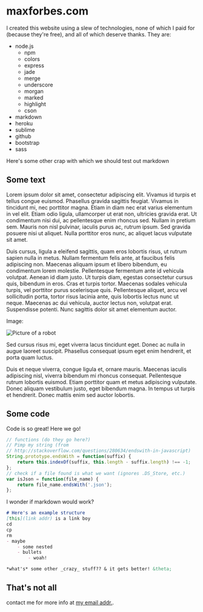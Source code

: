 # maxforbes.com

I created this website using a slew of technologies, none of which I paid for (because they're free), and all of which deserve thanks. They are:
- node.js
	- npm
	- colors
	- express
	- jade
	- merge
	- underscore
	- morgan
	- marked
	- highlight
	- cson
- markdown
- heroku
- sublime
- github
- bootstrap
- sass

Here's some other crap with which we should test out markdown

## Some text

Lorem ipsum dolor sit amet, consectetur adipiscing elit. Vivamus id turpis et tellus congue euismod. Phasellus gravida sagittis feugiat. Vivamus in tincidunt mi, nec porttitor magna. Etiam in diam nec erat varius elementum in vel elit. Etiam odio ligula, ullamcorper ut erat non, ultricies gravida erat. Ut condimentum nisi dui, ac pellentesque enim rhoncus sed. Nullam in pretium sem. Mauris non nisl pulvinar, iaculis purus ac, rutrum ipsum. Sed gravida posuere nisi ut aliquet. Nulla porttitor eros nunc, ac aliquet lacus vulputate sit amet.

Duis cursus, ligula a eleifend sagittis, quam eros lobortis risus, ut rutrum sapien nulla in metus. Nullam fermentum felis ante, at faucibus felis adipiscing non. Maecenas aliquam ipsum et libero bibendum, eu condimentum lorem molestie. Pellentesque fermentum ante id vehicula volutpat. Aenean id diam justo. Ut turpis diam, egestas consectetur cursus quis, bibendum in eros. Cras et turpis tortor. Maecenas sodales vehicula turpis, vel porttitor purus scelerisque quis. Pellentesque aliquet, arcu vel sollicitudin porta, tortor risus lacinia ante, quis lobortis lectus nunc ut neque. Maecenas ac dui vehicula, auctor lectus non, volutpat erat. Suspendisse potenti. Nunc sagittis dolor sit amet elementum auctor.

Image:

![Picture of a robot](/data/projects/programming/maxwellforbes.com/robot.jpg)

Sed cursus risus mi, eget viverra lacus tincidunt eget. Donec ac nulla in augue laoreet suscipit. Phasellus consequat ipsum eget enim hendrerit, et porta quam luctus.

Duis et neque viverra, congue ligula et, ornare mauris. Maecenas iaculis adipiscing nisl, viverra bibendum mi rhoncus consequat. Pellentesque rutrum lobortis euismod. Etiam porttitor quam et metus adipiscing vulputate. Donec aliquam vestibulum justo, eget bibendum magna. In tempus ut turpis et hendrerit. Donec mattis enim sed auctor lobortis.

## Some code

Code is so great! Here we go!

```javascript
// functions (do they go here?)
// Pimp my string (from
// http://stackoverflow.com/questions/280634/endswith-in-javascript)
String.prototype.endsWith = function(suffix) {
    return this.indexOf(suffix, this.length - suffix.length) !== -1;
};
// check if a file found is what we want (ignores .DS_Store, etc.)
var isJson = function(file_name) {
	return file_name.endsWith('.json');
};
```

I wonder if markdown would work?
```Markdown
# Here's an example structure
[this](link addr) is a link boy
cd
cp
rm
- maybe
	- some nested
	- bullets
		- woah!

*what's* some other _crazy_ stuff?? & it gets better! &theta;
```

## That's not all
contact me for more info at [my email addr.](example@example.com).
